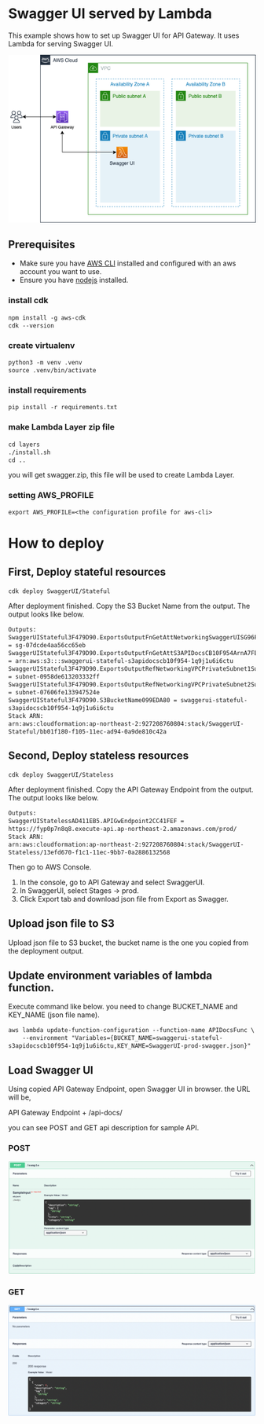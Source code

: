 # Swagger UI served by Lambda
This example shows how to set up Swagger UI for API Gateway. It uses Lambda for serving Swagger UI.

![Architecture](./architecture.png)

## Prerequisites
- Make sure you have [AWS CLI](https://docs.aws.amazon.com/cli/latest/userguide/install-cliv2.html) installed and configured with an aws account you want to use.
- Ensure you have [nodejs](https://nodejs.org) installed.

### install cdk
```shell
npm install -g aws-cdk
cdk --version
```

### create virtualenv
```shell
python3 -m venv .venv
source .venv/bin/activate
```

### install requirements
```shell
pip install -r requirements.txt
```

### make Lambda Layer zip file
```shell
cd layers
./install.sh
cd ..
```
you will get swagger.zip, this file will be used to create Lambda Layer.

### setting AWS_PROFILE
```shell
export AWS_PROFILE=<the configuration profile for aws-cli>
```

# How to deploy

## First, Deploy stateful resources
```shell
cdk deploy SwaggerUI/Stateful
```
After deployment finished. Copy the S3 Bucket Name from the output.
The output looks like below.
```
Outputs:
SwaggerUIStateful3F479D90.ExportsOutputFnGetAttNetworkingSwaggerUISG96F8CF33GroupIdFEF076D7 = sg-07dcde4aa56cc65eb
SwaggerUIStateful3F479D90.ExportsOutputFnGetAttS3APIDocsCB10F954ArnA7FEBE62 = arn:aws:s3:::swaggerui-stateful-s3apidocscb10f954-1q9j1u6i6ctu
SwaggerUIStateful3F479D90.ExportsOutputRefNetworkingVPCPrivateSubnet1SubnetA4560E1F1EC76AC4 = subnet-0958de613203332ff
SwaggerUIStateful3F479D90.ExportsOutputRefNetworkingVPCPrivateSubnet2Subnet388EEB72AB01EAC9 = subnet-07606fe133947524e
SwaggerUIStateful3F479D90.S3BucketName099EDA80 = swaggerui-stateful-s3apidocscb10f954-1q9j1u6i6ctu
Stack ARN:
arn:aws:cloudformation:ap-northeast-2:927208760804:stack/SwaggerUI-Stateful/bb01f180-f105-11ec-ad94-0a9de810c42a
```


## Second, Deploy stateless resources 
```shell
cdk deploy SwaggerUI/Stateless
```
After deployment finished. Copy the API Gateway Endpoint from the output.
The output looks like below.
```
Outputs:
SwaggerUIStatelessAD411EB5.APIGwEndpoint2CC41FEF = https://fyp0p7n8q8.execute-api.ap-northeast-2.amazonaws.com/prod/
Stack ARN:
arn:aws:cloudformation:ap-northeast-2:927208760804:stack/SwaggerUI-Stateless/13efd670-f1c1-11ec-9bb7-0a2886132568
```

Then go to AWS Console.
1) In the console, go to API Gateway and select SwaggerUI. 
2) In SwaggerUI, select Stages -> prod.
3) Click Export tab and download json file from Export as Swagger.

## Upload json file to S3
Upload json file to S3 bucket, the bucket name is the one you copied from the deployment output.

## Update environment variables of lambda function.
Execute command like below. you need to change BUCKET_NAME and KEY_NAME (json file name).
```shell
aws lambda update-function-configuration --function-name APIDocsFunc \
    --environment "Variables={BUCKET_NAME=swaggerui-stateful-s3apidocscb10f954-1q9j1u6i6ctu,KEY_NAME=SwaggerUI-prod-swagger.json}"
```

## Load Swagger UI
Using copied API Gateway Endpoint, open Swagger UI in browser. the URL will be, 

API Gateway Endpoint + /api-docs/

you can see POST and GET api description for sample API.

### POST
![POST](./sample_post.png)

### GET
![GET](./sample_get.png)